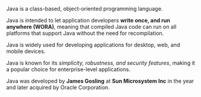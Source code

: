 Java is a class-based, object-oriented programming language.

Java is intended to let application developers **write once, and run anywhere (WORA)**, meaning that compiled Java code can run on all platforms that support Java without the need for recompilation.

Java is widely used for developing applications for desktop, web, and mobile devices.

Java is known for its *simplicity, robustness, and security features*, making it a popular choice for enterprise-level applications.

Java was developed by **James Gosling** at **Sun Microsystem Inc** in the year and later acquired by Oracle Corporation.